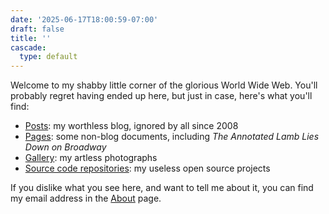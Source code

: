 ```yaml
---
date: '2025-06-17T18:00:59-07:00'
draft: false
title: ''
cascade:
  type: default
---
```


Welcome to my shabby little corner of the glorious World Wide Web.
You'll probably regret having ended up here, but just in case,
here's what you'll find:

* [Posts](/posts/): my worthless blog, ignored by all since 2008
* [Pages](/pages/): some non-blog documents, including *The Annotated Lamb Lies Down on Broadway*
* [Gallery](/gallery/): my artless photographs
* [Source code repositories](/fossil/): my useless open source projects

If you dislike what you see here, and want to tell me about it,
you can find my email address in the [About](/about/) page.
